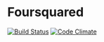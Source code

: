 # Foursquared

[![Build Status](https://travis-ci.com/tommyang/FourSquared.svg?token=NysWAkA5dUSZU1rvMZtV&branch=master)](https://travis-ci.com/tommyang/FourSquared)
[![Code Climate](https://codeclimate.com/repos/58f17aefc17c0d026600049c/badges/50bb01546d5d3dbdddf9/gpa.svg)](https://codeclimate.com/repos/58f17aefc17c0d026600049c/feed)
